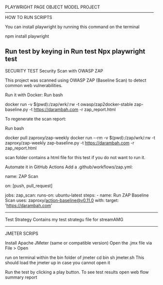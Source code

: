 PLAYWRIGHT PAGE OBJECT MODEL PROJECT
———————————————————————————————————
HOW TO RUN SCRIPTS

You can install playwright by running this command on the terminal

npm install playwright

Run test by keying in
Run test Npx playwright test
-----------------------------------

SECURITY TEST
Security Scan with OWASP ZAP

This project was scanned using OWASP ZAP (Baseline Scan) to detect common web vulnerabilities.

Run it with Docker: Run bash

docker run -v $(pwd):/zap/wrk/:rw -t owasp/zap2docker-stable zap-baseline.py -t https://darambah.com -r zap_report.html

To regenerate the scan report:

Run bash

docker pull zaproxy/zap-weekly docker run --rm -v $(pwd):/zap/wrk/:rw -t zaproxy/zap-weekly
zap-baseline.py -t https://darambah.com -r zap_report.html

scan folder contains a html file for this test if you do not want to run it.

Automate it in GitHub Actions
Add a .github/workflows/zap.yml:

name: ZAP Scan

on: [push, pull_request]

jobs:
  zap_scan:
    runs-on: ubuntu-latest
    steps:
    - name: Run ZAP Baseline Scan
      uses: zaproxy/action-baseline@v0.11.0
      with:
        target: 'https://darambah.com'

----------------------------------------------

Test Strategy 
Contains my test strategu file for streamAMG
        
--------------------------------------------
JMETER SCRIPS

Install Apache JMeter (same or compatible version)
Open the .jmx file via File > Open

run on terminal within the bin folder of jmeter
 cd bin
 sh jmeter.sh
This should load the jmeter up in case you cannot open it

Run the test by clicking a play button.
To see test results open web flow summary report

